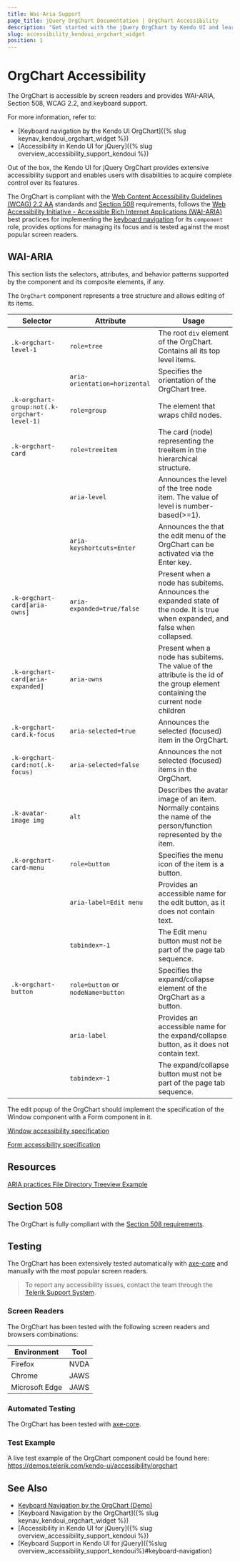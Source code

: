 ```yaml
---
title: Wai-Aria Support
page_title: jQuery OrgChart Documentation | OrgChart Accessibility
description: "Get started with the jQuery OrgChart by Kendo UI and learn about its accessibility support for WAI-ARIA, Section 508, and WCAG 2.2."
slug: accessibility_kendoui_orgchart_widget
position: 1
---
```


# OrgChart Accessibility

The OrgChart is accessible by screen readers and provides WAI-ARIA, Section 508, WCAG 2.2, and keyboard support.

 For more information, refer to:
* [Keyboard navigation by the Kendo UI OrgChart]({% slug keynav_kendoui_orgchart_widget %})
* [Accessibility in Kendo UI for jQuery]({% slug overview_accessibility_support_kendoui %})




Out of the box, the Kendo UI for jQuery OrgChart provides extensive accessibility support and enables users with disabilities to acquire complete control over its features.


The OrgChart is compliant with the [Web Content Accessibility Guidelines (WCAG) 2.2 AA](https://www.w3.org/TR/WCAG22/) standards and [Section 508](https://www.section508.gov/) requirements, follows the [Web Accessibility Initiative - Accessible Rich Internet Applications (WAI-ARIA)](https://www.w3.org/WAI/ARIA/apg/) best practices for implementing the [keyboard navigation](#keyboard-navigation) for its `component` role, provides options for managing its focus and is tested against the most popular screen readers.

## WAI-ARIA


This section lists the selectors, attributes, and behavior patterns supported by the component and its composite elements, if any.


The `OrgChart` component represents a tree structure and allows editing of its items.

| Selector | Attribute | Usage |
| -------- | --------- | ----- |
| `.k-orgchart-level-1` | `role=tree` | The root `div` element of the OrgChart. Contains all its top level items. |
|  | `aria-orientation=horizontal` | Specifies the orientation of the OrgChart tree. |
| `.k-orgchart-group:not(.k-orgchart-level-1)` | `role=group` | The element that wraps child nodes. |
| `.k-orgchart-card` | `role=treeitem` | The card (node) representing the treeitem in the hierarchical structure. |
|  | `aria-level` | Announces the level of the tree node item. The value of level is number-based(>=1). |
|  | `aria-keyshortcuts=Enter` | Announces the that the edit menu of the OrgChart can be activated via the Enter key. |
| `.k-orgchart-card[aria-owns]` | `aria-expanded=true/false` | Present when a node has subitems. Announces the expanded state of the node. It is true when expanded, and false when collapsed. |
| `.k-orgchart-card[aria-expanded]` | `aria-owns` | Present when a node has subitems. The value of the attribute is the id of the group element containing the current node children |
| `.k-orgchart-card.k-focus` | `aria-selected=true` | Announces the selected (focused) item in the OrgChart. |
| `.k-orgchart-card:not(.k-focus)` | `aria-selected=false` | Announces the not selected (focused) items in the OrgChart. |
| `.k-avatar-image img` | `alt` | Describes the avatar image of an item. Normally contains the name of the person/function represented by the item. |
| `.k-orgchart-card-menu` | `role=button` | Specifies the menu icon of the item is a button. |
|  | `aria-label=Edit menu` | Provides an accessible name for the edit button, as it does not contain text. |
|  | `tabindex=-1` | The Edit menu button must not be part of the page tab sequence. |
| `.k-orgchart-button` | `role=button` or `nodeName=button` | Specifies the expand/collapse element of the OrgChart as a button. |
|  | `aria-label` | Provides an accessible name for the expand/collapse button, as it does not contain text. |
|  | `tabindex=-1` | The expand/collapse button must not be part of the page tab sequence. |


The edit popup of the OrgChart should implement the specification of the Window component with a Form component in it.

[Window accessibility specification]({{window_a11y_link}})

[Form accessibility specification]({{form_a11y_link}})

## Resources

[ARIA practices File Directory Treeview Example](https://www.w3.org/WAI/ARIA/apg/example-index/treeview/treeview-1/treeview-1a.html)

## Section 508


The OrgChart is fully compliant with the [Section 508 requirements](http://www.section508.gov/).

## Testing


The OrgChart has been extensively tested automatically with [axe-core](https://github.com/dequelabs/axe-core) and manually with the most popular screen readers.

> To report any accessibility issues, contact the team through the [Telerik Support System](https://www.telerik.com/account/support-center).

### Screen Readers


The OrgChart has been tested with the following screen readers and browsers combinations:

| Environment | Tool |
| ----------- | ---- |
| Firefox | NVDA |
| Chrome | JAWS |
| Microsoft Edge | JAWS |



### Automated Testing
The OrgChart has been tested with [axe-core](https://github.com/dequelabs/axe-core).
### Test Example
A live test example of the OrgChart component could be found here: https://demos.telerik.com/kendo-ui/accessibility/orgchart
## See Also
* [Keyboard Navigation by the OrgChart (Demo)](https://demos.telerik.com/kendo-ui/orgchart/keyboard-navigation)
* [Keyboard Navigation by the OrgChart]({% slug keynav_kendoui_orgchart_widget %})
* [Accessibility in Kendo UI for jQuery]({% slug overview_accessibility_support_kendoui %})
* [Keyboard Support in Kendo UI for jQuery]({%slug overview_accessibility_support_kendoui%}#keyboard-navigation)
